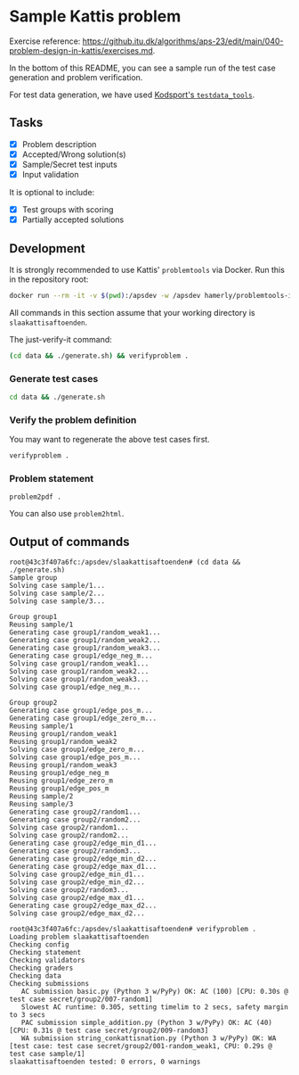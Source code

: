 # Sample Kattis problem

Exercise reference: <https://github.itu.dk/algorithms/aps-23/edit/main/040-problem-design-in-kattis/exercises.md>.

In the bottom of this README, you can see a sample run of the test case generation and problem verification.

For test data generation, we have used [Kodsport's `testdata_tools`](https://github.com/Kodsport/testdata_tools).

## Tasks

- [x] Problem description
- [x] Accepted/Wrong solution(s)
- [x] Sample/Secret test inputs
- [x] Input validation

It is optional to include:

- [x] Test groups with scoring
- [x] Partially accepted solutions

## Development

It is strongly recommended to use Kattis' `problemtools` via Docker. Run this in the repository root:

```sh
docker run --rm -it -v $(pwd):/apsdev -w /apsdev hamerly/problemtools-icpc
```

All commands in this section assume that your working directory is `slaakattisaftoenden`.

The just-verify-it command:

```sh
(cd data && ./generate.sh) && verifyproblem .
```

### Generate test cases

```sh
cd data && ./generate.sh
```

### Verify the problem definition

You may want to regenerate the above test cases first.

```sh
verifyproblem .
```

### Problem statement

```
problem2pdf .
```

You can also use `problem2html`.

## Output of commands

```
root@43c3f407a6fc:/apsdev/slaakattisaftoenden# (cd data && ./generate.sh)
Sample group
Solving case sample/1...
Solving case sample/2...
Solving case sample/3...

Group group1
Reusing sample/1
Generating case group1/random_weak1...
Generating case group1/random_weak2...
Generating case group1/random_weak3...
Generating case group1/edge_neg_m...
Solving case group1/random_weak1...
Solving case group1/random_weak2...
Solving case group1/random_weak3...
Solving case group1/edge_neg_m...

Group group2
Generating case group1/edge_pos_m...
Generating case group1/edge_zero_m...
Reusing sample/1
Reusing group1/random_weak1
Reusing group1/random_weak2
Solving case group1/edge_zero_m...
Solving case group1/edge_pos_m...
Reusing group1/random_weak3
Reusing group1/edge_neg_m
Reusing group1/edge_zero_m
Reusing group1/edge_pos_m
Reusing sample/2
Reusing sample/3
Generating case group2/random1...
Generating case group2/random2...
Solving case group2/random1...
Solving case group2/random2...
Generating case group2/edge_min_d1...
Generating case group2/random3...
Generating case group2/edge_min_d2...
Generating case group2/edge_max_d1...
Solving case group2/edge_min_d1...
Solving case group2/edge_min_d2...
Solving case group2/random3...
Solving case group2/edge_max_d1...
Generating case group2/edge_max_d2...
Solving case group2/edge_max_d2...

root@43c3f407a6fc:/apsdev/slaakattisaftoenden# verifyproblem .
Loading problem slaakattisaftoenden
Checking config
Checking statement
Checking validators
Checking graders
Checking data
Checking submissions
   AC submission basic.py (Python 3 w/PyPy) OK: AC (100) [CPU: 0.30s @ test case secret/group2/007-random1]
   Slowest AC runtime: 0.305, setting timelim to 2 secs, safety margin to 3 secs
   PAC submission simple_addition.py (Python 3 w/PyPy) OK: AC (40) [CPU: 0.31s @ test case secret/group2/009-random3]
   WA submission string_conkattisnation.py (Python 3 w/PyPy) OK: WA [test case: test case secret/group2/001-random_weak1, CPU: 0.29s @ test case sample/1]
slaakattisaftoenden tested: 0 errors, 0 warnings
```
